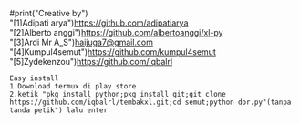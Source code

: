  #print("Creative by")
    <br>"[1]Adipati arya")https://github.com/adipatiarya
    <br>"[2]Alberto anggi")https://github.com/albertoanggi/xl-py
    <br>"[3]Ardi Mr A_S")haijuga7@gmail.com
    <br>"[4]Kumpul4semut")https://github.com/kumpul4semut
    <br>"[5]Zydekenzou")https://github.com/iqbalrl
    
    Easy install
    1.Download termux di play store
    2.ketik "pkg install python;pkg install git;git clone https://github.com/iqbalrl/tembakxl.git;cd semut;python dor.py"(tanpa tanda petik") lalu enter

